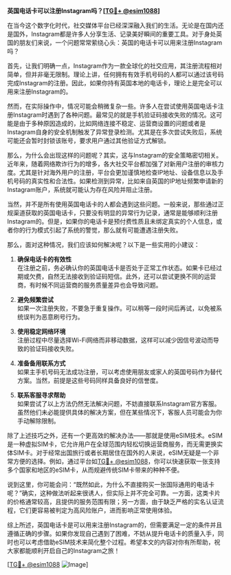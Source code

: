 **英国电话卡可以注册Instagram吗？[[TG💪+ @esim1088](https://t.me/s/esim1088)]**

在当今这个数字化时代，社交媒体平台已经深深融入我们的生活。无论是在国内还是国外，Instagram都是许多人分享生活、记录美好瞬间的重要工具。对于身处英国的朋友们来说，一个问题常常萦绕心头：英国的电话卡可以用来注册Instagram吗？

首先，让我们明确一点，Instagram作为一款全球化的社交应用，其注册流程相对简单，但并非毫无限制。理论上讲，任何拥有有效手机号码的人都可以通过该号码完成Instagram的注册。因此，如果你持有英国本地的电话卡，理论上是完全可以用来注册Instagram的。

然而，在实际操作中，情况可能会稍微复杂一些。许多人在尝试使用英国电话卡注册Instagram时遇到了各种问题。最常见的就是手机验证码接收失败的情况。这可能是由于多种原因造成的，比如网络连接不稳定、运营商设置的问题或者是Instagram自身的安全机制触发了异常登录检测。尤其是在多次尝试失败后，系统可能还会暂时封锁该账号，要求用户通过其他验证方式解锁。

那么，为什么会出现这样的问题呢？其实，这与Instagram的安全策略密切相关。近年来，随着网络欺诈行为的增多，各大社交平台都加强了对新用户注册的审核力度。尤其是针对海外用户的注册，平台会更加谨慎地检查IP地址、设备信息以及手机号码的真实性和合法性。如果检测到异常，比如来自英国的IP地址频繁申请新的Instagram账户，系统就可能认为存在风险并阻止注册。

当然，并不是所有使用英国电话卡的人都会遇到这些问题。一般来说，那些通过正规渠道获取的英国电话卡，只要没有明显的异常行为记录，通常是能够顺利注册Instagram的。但是，如果你的电话卡是预付费性质且未绑定真实的个人信息，或者你的行为模式引起了系统的警觉，那么就有可能遭遇注册失败。

那么，面对这种情况，我们应该如何解决呢？以下是一些实用的小建议：

1. **确保电话卡的有效性**  
   在注册之前，务必确认你的英国电话卡是否处于正常工作状态。如果卡已经过期或欠费，自然无法接收到验证码短信。此外，还可以尝试更换不同的运营商，有时候不同运营商的服务质量差异也会导致问题。

2. **避免频繁尝试**  
   如果一次注册失败，不要急于重复操作。可以稍等一段时间后再试，以免被系统误判为恶意刷号行为。

3. **使用稳定网络环境**  
   注册过程中尽量选择Wi-Fi网络而非移动数据，这样可以减少因信号波动而导致的验证码接收失败。

4. **准备备用联系方式**  
   如果主手机号码无法成功注册，可以考虑使用朋友或家人的英国号码作为替代方案。当然，前提是这些号码同样具备良好的信誉度。

5. **联系客服寻求帮助**  
   如果尝试了以上方法仍然无法解决问题，不妨直接联系Instagram官方客服。虽然他们未必能提供具体的解决方案，但在某些情况下，客服人员可能会为你手动解除限制。

除了上述技巧之外，还有一个更高效的解决办法——那就是使用eSIM技术。eSIM是一种虚拟SIM卡，它允许用户在全球范围内轻松切换运营商服务，而无需更换实体SIM卡。对于经常出国旅行或者长期居住在国外的人来说，eSIM无疑是一个非常方便的选择。例如，通过平台如[TG💪+ @esim1088](https://t.me/s/esim1088)，你可以快速获取一张支持多个国家和地区的eSIM卡，从而规避传统SIM卡带来的种种不便。

说到这里，你可能会问：“既然如此，为什么不直接购买一张国际通用的电话卡呢？”确实，这种做法听起来很诱人，但实际上并不完全可靠。一方面，这类卡片的价格通常较高，且提供的服务范围有限；另一方面，由于缺乏严格的实名认证流程，它们更容易被判定为高风险账户，进而影响正常使用体验。

综上所述，英国电话卡是可以用来注册Instagram的，但需要满足一定的条件并且遵循正确的步骤。如果你发现自己遇到了困难，不妨从提升电话卡的质量入手，同时也可以考虑借助eSIM技术来简化整个过程。希望本文的内容对你有所帮助，祝大家都能顺利开启自己的Instagram之旅！

[[TG💪+ @esim1088](https://t.me/s/esim1088) ![Image](https://i.postimg.cc/4NQfJmqS/Snipaste-2025-05-13-00-14-12.png)]